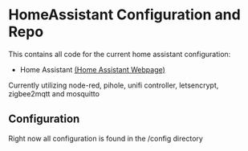 # HomeAssistant Configuration and Repo
This contains all code for the current home assistant configuration:

* Home Assistant [(Home Assistant Webpage)](https://www.home-assistant.io/docs/ "Home Assistant HomePage")

Currently utilizing node-red, pihole, unifi controller, letsencrypt, zigbee2mqtt and mosquitto

## Configuration

Right now all configuration is found in the /config directory
